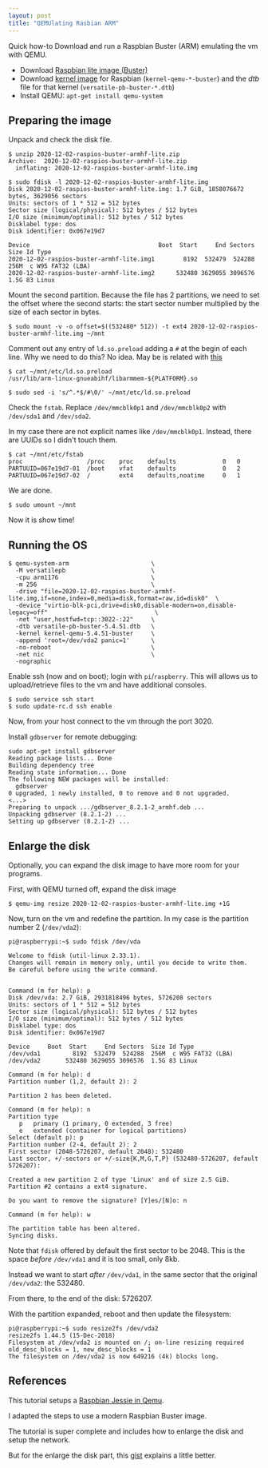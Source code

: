 ```yaml
---
layout: post
title: "QEMUlating Rasbian ARM"
---
```


Quick how-to Download and run a Raspbian Buster (ARM) emulating
the vm with QEMU.<!--more-->

 - Download [Raspbian lite image (Buster)](https://downloads.raspberrypi.org/raspios_lite_armhf/images/raspios_lite_armhf-2020-12-04/)
 - Download [kernel image](https://github.com/dhruvvyas90/qemu-rpi-kernel) for
   Raspbian (`kernel-qemu-*-buster`) and the *dtb* file for that kernel
   (`versatile-pb-buster-*.dtb`)
 - Install QEMU: `apt-get install qemu-system`


## Preparing the image

Unpack and check the disk file.

```shell
$ unzip 2020-12-02-raspios-buster-armhf-lite.zip
Archive:  2020-12-02-raspios-buster-armhf-lite.zip
  inflating: 2020-12-02-raspios-buster-armhf-lite.img

$ sudo fdisk -l 2020-12-02-raspios-buster-armhf-lite.img
Disk 2020-12-02-raspios-buster-armhf-lite.img: 1.7 GiB, 1858076672
bytes, 3629056 sectors
Units: sectors of 1 * 512 = 512 bytes
Sector size (logical/physical): 512 bytes / 512 bytes
I/O size (minimum/optimal): 512 bytes / 512 bytes
Disklabel type: dos
Disk identifier: 0x067e19d7

Device                                    Boot  Start     End Sectors Size Id Type
2020-12-02-raspios-buster-armhf-lite.img1        8192  532479  524288 256M  c W95 FAT32 (LBA)
2020-12-02-raspios-buster-armhf-lite.img2      532480 3629055 3096576 1.5G 83 Linux
```

Mount the second partition. Because the file has 2 partitions, we need
to set the offset where the second starts: the start sector number
multiplied by the size of each sector in bytes.

```shell
$ sudo mount -v -o offset=$((532480* 512)) -t ext4 2020-12-02-raspios-buster-armhf-lite.img ~/mnt
```

Comment out any entry of `ld.so.preload` adding a `#` at the begin of
each line.
Why we need to do this? No idea. May be is related with
[this](https://stackoverflow.com/questions/45253755/why-is-the-stack-segment-executable-on-raspberry-pi)

```shell
$ cat ~/mnt/etc/ld.so.preload
/usr/lib/arm-linux-gnueabihf/libarmmem-${PLATFORM}.so

$ sudo sed -i 's/^.*$/#\0/' ~/mnt/etc/ld.so.preload
```


Check the `fstab`. Replace `/dev/mmcblk0p1` and
`/dev/mmcblk0p2` with `/dev/sda1` and `/dev/sda2`.

In my case there are not explicit names like `/dev/mmcblk0p1`. Instead,
there are UUIDs so I didn't touch them.

```
$ cat ~/mnt/etc/fstab
proc                  /proc    proc    defaults             0   0
PARTUUID=067e19d7-01  /boot    vfat    defaults             0   2
PARTUUID=067e19d7-02  /        ext4    defaults,noatime     0   1
```

We are done.

```shell
$ sudo umount ~/mnt
```

Now it is show time!

## Running the OS

```shell
$ qemu-system-arm                       \
  -M versatilepb                        \
  -cpu arm1176                          \
  -m 256                                \
  -drive "file=2020-12-02-raspios-buster-armhf-lite.img,if=none,index=0,media=disk,format=raw,id=disk0"  \
  -device "virtio-blk-pci,drive=disk0,disable-modern=on,disable-legacy=off"                              \
  -net "user,hostfwd=tcp::3022-:22"     \
  -dtb versatile-pb-buster-5.4.51.dtb   \
  -kernel kernel-qemu-5.4.51-buster     \
  -append 'root=/dev/vda2 panic=1'      \
  -no-reboot                            \
  -net nic                              \
  -nographic
```


Enable ssh (now and on boot); login with `pi`/`raspberry`. This will
allows us to upload/retrieve files to the vm and have additional
consoles.

```ssh
$ sudo service ssh start
$ sudo update-rc.d ssh enable
```

Now, from your host connect to the vm through the port 3020.

Install `gdbserver` for remote debugging:

```shell
sudo apt-get install gdbserver
Reading package lists... Done
Building dependency tree
Reading state information... Done
The following NEW packages will be installed:
  gdbserver
0 upgraded, 1 newly installed, 0 to remove and 0 not upgraded.
<...>
Preparing to unpack .../gdbserver_8.2.1-2_armhf.deb ...
Unpacking gdbserver (8.2.1-2) ...
Setting up gdbserver (8.2.1-2) ...
```

## Enlarge the disk

Optionally, you can expand the disk image to have more room for your
programs.

First, with QEMU turned off, expand the disk image

```shell
$ qemu-img resize 2020-12-02-raspios-buster-armhf-lite.img +1G
```

Now, turn on the vm and redefine the partition. In my case is the
partition number 2 (`/dev/vda2`):

```shell
pi@raspberrypi:~$ sudo fdisk /dev/vda

Welcome to fdisk (util-linux 2.33.1).
Changes will remain in memory only, until you decide to write them.
Be careful before using the write command.


Command (m for help): p
Disk /dev/vda: 2.7 GiB, 2931818496 bytes, 5726208 sectors
Units: sectors of 1 * 512 = 512 bytes
Sector size (logical/physical): 512 bytes / 512 bytes
I/O size (minimum/optimal): 512 bytes / 512 bytes
Disklabel type: dos
Disk identifier: 0x067e19d7

Device     Boot  Start     End Sectors  Size Id Type
/dev/vda1         8192  532479  524288  256M  c W95 FAT32 (LBA)
/dev/vda2       532480 3629055 3096576  1.5G 83 Linux

Command (m for help): d
Partition number (1,2, default 2): 2

Partition 2 has been deleted.

Command (m for help): n
Partition type
   p   primary (1 primary, 0 extended, 3 free)
   e   extended (container for logical partitions)
Select (default p): p
Partition number (2-4, default 2): 2
First sector (2048-5726207, default 2048): 532480
Last sector, +/-sectors or +/-size{K,M,G,T,P} (532480-5726207, default 5726207):

Created a new partition 2 of type 'Linux' and of size 2.5 GiB.
Partition #2 contains a ext4 signature.

Do you want to remove the signature? [Y]es/[N]o: n

Command (m for help): w

The partition table has been altered.
Syncing disks.
```

Note that `fdisk` offered by default the first sector to be 2048. This
is the space *before* `/dev/vda1` and it is too small, only 8kb.

Instead we want to start *after* `/dev/vda1`, in the same sector that
the original `/dev/vda2`: the 532480.

From there, to the end of the disk: 5726207.

With the partition expanded, reboot and then update the filesystem:

```shell
pi@raspberrypi:~$ sudo resize2fs /dev/vda2
resize2fs 1.44.5 (15-Dec-2018)
Filesystem at /dev/vda2 is mounted on /; on-line resizing required
old_desc_blocks = 1, new_desc_blocks = 1
The filesystem on /dev/vda2 is now 649216 (4k) blocks long.
```

## References

This tutorial setups a [Raspbian Jessie in Qemu](https://azeria-labs.com/emulate-raspberry-pi-with-qemu/).

I adapted the steps to use a modern Raspbian Buster image.

The tutorial is super complete and includes how to enlarge the disk and
setup the network.

But for the enlarge the disk part, this
[gist](https://gist.github.com/larsks/3933980) explains a little better.

